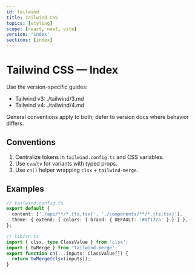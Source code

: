 ```yaml
---
id: tailwind
title: Tailwind CSS
topics: [styling]
scope: [react, next, vite]
version: 'index'
sections: [index]
---
```


# Tailwind CSS — Index

Use the version-specific guides:

- Tailwind v3: ./tailwind/3.md
- Tailwind v4: ./tailwind/4.md

General conventions apply to both; defer to version docs where behavior differs.

## Conventions

1. Centralize tokens in `tailwind.config.ts` and CSS variables.
2. Use `cva`/`tv` for variants with typed props.
3. Use `cn()` helper wrapping `clsx` + `tailwind-merge`.

## Examples

```ts
// tailwind.config.ts
export default {
  content: ['./app/**/*.{ts,tsx}', './components/**/*.{ts,tsx}'],
  theme: { extend: { colors: { brand: { DEFAULT: '#0f172a' } } } },
};
```

```ts
// lib/cn.ts
import { clsx, type ClassValue } from 'clsx';
import { twMerge } from 'tailwind-merge';
export function cn(...inputs: ClassValue[]) {
  return twMerge(clsx(inputs));
}
```
